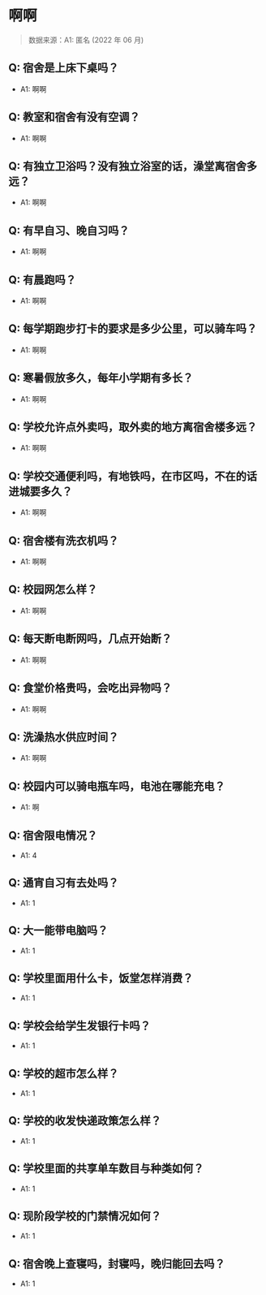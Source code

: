 # 啊啊

> 数据来源：A1: 匿名 (2022 年 06 月)

## Q: 宿舍是上床下桌吗？

- A1: 啊啊

## Q: 教室和宿舍有没有空调？

- A1: 啊啊

## Q: 有独立卫浴吗？没有独立浴室的话，澡堂离宿舍多远？

- A1: 啊啊

## Q: 有早自习、晚自习吗？

- A1: 啊啊

## Q: 有晨跑吗？

- A1: 啊啊

## Q: 每学期跑步打卡的要求是多少公里，可以骑车吗？

- A1: 啊啊

## Q: 寒暑假放多久，每年小学期有多长？

- A1: 啊啊

## Q: 学校允许点外卖吗，取外卖的地方离宿舍楼多远？

- A1: 啊啊

## Q: 学校交通便利吗，有地铁吗，在市区吗，不在的话进城要多久？

- A1: 啊啊

## Q: 宿舍楼有洗衣机吗？

- A1: 啊啊

## Q: 校园网怎么样？

- A1: 啊啊

## Q: 每天断电断网吗，几点开始断？

- A1: 啊啊

## Q: 食堂价格贵吗，会吃出异物吗？

- A1: 啊啊

## Q: 洗澡热水供应时间？

- A1: 啊啊

## Q: 校园内可以骑电瓶车吗，电池在哪能充电？

- A1: 啊

## Q: 宿舍限电情况？

- A1: 4

## Q: 通宵自习有去处吗？

- A1: 1

## Q: 大一能带电脑吗？

- A1: 1

## Q: 学校里面用什么卡，饭堂怎样消费？

- A1: 1

## Q: 学校会给学生发银行卡吗？

- A1: 1

## Q: 学校的超市怎么样？

- A1: 1

## Q: 学校的收发快递政策怎么样？

- A1: 1

## Q: 学校里面的共享单车数目与种类如何？

- A1: 1

## Q: 现阶段学校的门禁情况如何？

- A1: 1

## Q: 宿舍晚上查寝吗，封寝吗，晚归能回去吗？

- A1: 1

